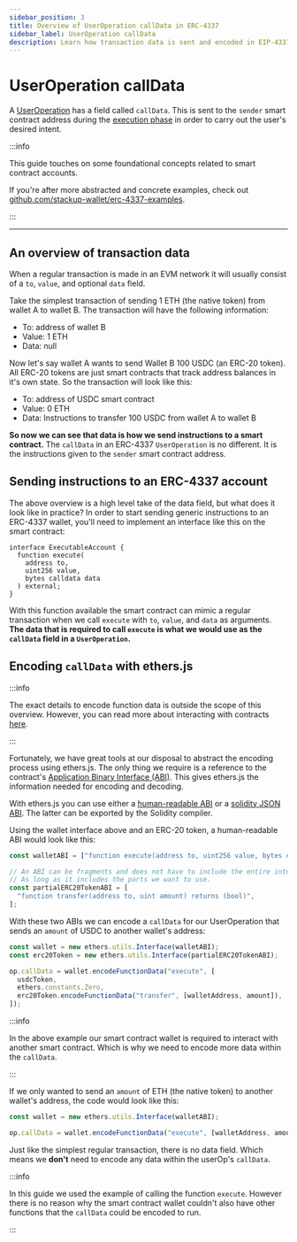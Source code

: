 ```yaml
---
sidebar_position: 3
title: Overview of UserOperation callData in ERC-4337
sidebar_label: UserOperation callData
description: Learn how transaction data is sent and encoded in EIP-4337 UserOperation objects
---
```


# UserOperation callData

A [UserOperation](../../introduction/erc-4337-overview#useroperation) has a field called `callData`. This is sent to the `sender` smart contract address during the [execution phase](../../introduction/erc-4337-overview#entrypoint) in order to carry out the user's desired intent.

:::info

This guide touches on some foundational concepts related to smart contract accounts.

If you're after more abstracted and concrete examples, check out [github.com/stackup-wallet/erc-4337-examples](https://github.com/stackup-wallet/erc-4337-examples).

:::

---

## An overview of transaction data

When a regular transaction is made in an EVM network it will usually consist of a `to`, `value`, and optional `data` field.

Take the simplest transaction of sending 1 ETH (the native token) from wallet A to wallet B. The transaction will have the following information:

- To: address of wallet B
- Value: 1 ETH
- Data: null

Now let's say wallet A wants to send Wallet B 100 USDC (an ERC-20 token). All ERC-20 tokens are just smart contracts that track address balances in it's own state. So the transaction will look like this:

- To: address of USDC smart contract
- Value: 0 ETH
- Data: Instructions to transfer 100 USDC from wallet A to wallet B

**So now we can see that data is how we send instructions to a smart contract.** The `callData` in an ERC-4337 `UserOperation` is no different. It is the instructions given to the `sender` smart contract address.

## Sending instructions to an ERC-4337 account

The above overview is a high level take of the data field, but what does it look like in practice? In order to start sending generic instructions to an ERC-4337 wallet, you'll need to implement an interface like this on the smart contract:

```solidity
interface ExecutableAccount {
  function execute(
    address to,
    uint256 value,
    bytes calldata data
  ) external;
}

```

With this function available the smart contract can mimic a regular transaction when we call `execute` with `to`, `value`, and `data` as arguments. **The data that is required to call `execute` is what we would use as the `callData` field in a `UserOperation`.**

## Encoding `callData` with ethers.js

:::info

The exact details to encode function data is outside the scope of this overview. However, you can read more about interacting with contracts [here](https://ethereum.stackexchange.com/questions/234/what-is-an-abi-and-why-is-it-needed-to-interact-with-contracts).

:::

Fortunately, we have great tools at our disposal to abstract the encoding process using ethers.js. The only thing we require is a reference to the contract's [Application Binary Interface (ABI)](https://docs.ethers.io/v5/api/utils/abi/#application-binary-interface). This gives ethers.js the information needed for encoding and decoding.

With ethers.js you can use either a [human-readable ABI](https://docs.ethers.io/v5/api/utils/abi/formats/#abi-formats--human-readable-abi) or a [solidity JSON ABI](https://docs.ethers.io/v5/api/utils/abi/formats/#abi-formats--solidity). The latter can be exported by the Solidity compiler.

Using the wallet interface above and an ERC-20 token, a human-readable ABI would look like this:

```typescript
const walletABI = ["function execute(address to, uint256 value, bytes data)"];

// An ABI can be fragments and does not have to include the entire interface.
// As long as it includes the parts we want to use.
const partialERC20TokenABI = [
  "function transfer(address to, uint amount) returns (bool)",
];
```

With these two ABIs we can encode a `callData` for our UserOperation that sends an `amount` of USDC to another wallet's address:

```typescript
const wallet = new ethers.utils.Interface(walletABI);
const erc20Token = new ethers.utils.Interface(partialERC20TokenABI);

op.callData = wallet.encodeFunctionData("execute", [
  usdcToken,
  ethers.constants.Zero,
  erc20Token.encodeFunctionData("transfer", [walletAddress, amount]),
]);
```

:::info

In the above example our smart contract wallet is required to interact with another smart contract. Which is why we need to encode more data within the `callData`.

:::

If we only wanted to send an `amount` of ETH (the native token) to another wallet's address, the code would look like this:

```typescript
const wallet = new ethers.utils.Interface(walletABI);

op.callData = wallet.encodeFunctionData("execute", [walletAddress, amount]);
```

Just like the simplest regular transaction, there is no data field. Which means we **don't** need to encode any data within the userOp's `callData`.

:::info

In this guide we used the example of calling the function `execute`. However there is no reason why the smart contract wallet couldn't also have other functions that the `callData` could be encoded to run.

:::
